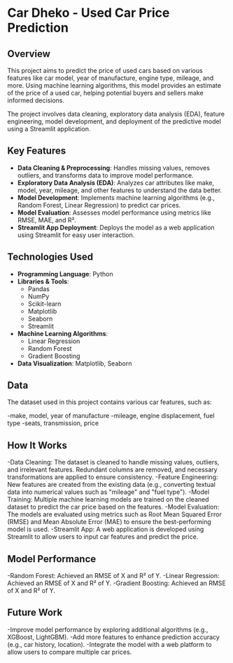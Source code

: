 # Car Dheko - Used Car Price Prediction

## Overview

This project aims to predict the price of used cars based on various features like car model, year of manufacture, engine type, mileage, and more. Using machine learning algorithms, this model provides an estimate of the price of a used car, helping potential buyers and sellers make informed decisions.

The project involves data cleaning, exploratory data analysis (EDA), feature engineering, model development, and deployment of the predictive model using a Streamlit application.

## Key Features

- **Data Cleaning & Preprocessing**: Handles missing values, removes outliers, and transforms data to improve model performance.
- **Exploratory Data Analysis (EDA)**: Analyzes car attributes like make, model, year, mileage, and other features to understand the data better.
- **Model Development**: Implements machine learning algorithms (e.g., Random Forest, Linear Regression) to predict car prices.
- **Model Evaluation**: Assesses model performance using metrics like RMSE, MAE, and R².
- **Streamlit App Deployment**: Deploys the model as a web application using Streamlit for easy user interaction.

## Technologies Used

- **Programming Language**: Python
- **Libraries & Tools**:
  - Pandas
  - NumPy
  - Scikit-learn
  - Matplotlib
  - Seaborn
  - Streamlit
- **Machine Learning Algorithms**:
  - Linear Regression
  - Random Forest
  - Gradient Boosting
- **Data Visualization**: Matplotlib, Seaborn

## Data
The dataset used in this project contains various car features, such as:

  -make, model, year of manufacture
  -mileage, engine displacement, fuel type
  -seats, transmission, price

## How It Works
  -Data Cleaning: The dataset is cleaned to handle missing values, outliers, and irrelevant features. Redundant columns are removed, and necessary transformations are applied to ensure consistency.
  -Feature Engineering: New features are created from the existing data (e.g., converting textual data into numerical values such as "mileage" and "fuel type").
  -Model Training: Multiple machine learning models are trained on the cleaned dataset to predict the car price based on the features.
  -Model Evaluation: The models are evaluated using metrics such as Root Mean Squared Error (RMSE) and Mean Absolute Error (MAE) to ensure the best-performing model is used.
  -Streamlit App: A web application is developed using Streamlit to allow users to input car features and predict the price.

## Model Performance
-Random Forest: Achieved an RMSE of X and R² of Y.
-Linear Regression: Achieved an RMSE of X and R² of Y.
-Gradient Boosting: Achieved an RMSE of X and R² of Y.

## Future Work
-Improve model performance by exploring additional algorithms (e.g., XGBoost, LightGBM).
-Add more features to enhance prediction accuracy (e.g., car history, location).
-Integrate the model with a web platform to allow users to compare multiple car prices.

